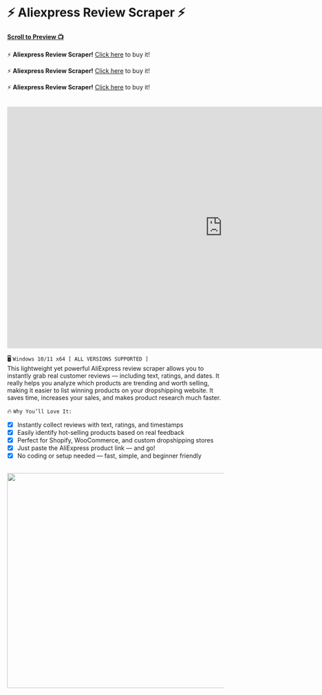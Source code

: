 # ⚡ Aliexpress Review Scraper ⚡
 
**<a href="#preview">Scroll to Preview 📺</a>**
<br><br>
⚡ **Aliexpress Review Scraper!** [Click here](https://scraper.mysellauth.com) to buy it!
 
⚡ **Aliexpress Review Scraper!** [Click here](https://scraper.mysellauth.com) to buy it!
 
⚡ **Aliexpress Review Scraper!** [Click here](https://scraper.mysellauth.com) to buy it!
<br><br>

<div id="preview">
  <iframe width="1000" height="562" src="https://www.youtube.com/embed/ZwJqXqIDs0o" 
    title="YouTube video preview" frameborder="0" allow="accelerometer; autoplay; clipboard-write; 
    encrypted-media; gyroscope; picture-in-picture; web-share" allowfullscreen>
  </iframe>
</div>

🖥️ `Windows 10/11 x64 [ ALL VERSIONS SUPPORTED ]`
<br>
This lightweight yet powerful AliExpress review scraper allows you to instantly grab real customer reviews — including text, ratings, and dates.
It really helps you analyze which products are trending and worth selling, making it easier to list winning products on your dropshipping website. It saves time, increases your sales, and makes product research much faster.
 
🔥 `Why You’ll Love It:`
<br>
- [x] Instantly collect reviews with text, ratings, and timestamps
- [x] Easily identify hot-selling products based on real feedback
- [x] Perfect for Shopify, WooCommerce, and custom dropshipping stores
- [x] Just paste the AliExpress product link — and go!
- [x] No coding or setup needed — fast, simple, and beginner friendly
<br />
 
 <div id="preview"></div>
 
 <img src="https://media.discordapp.net/attachments/986659530563797023/1375123265512542238/Untitled-1.png?ex=68308ad7&is=682f3957&hm=417daad04ee036a9e6a85ecb21f7d7ed38a55801dc779eb136a523ff8e68a5d2&=&format=webp&quality=lossless&width=1376&height=958" width="1000" height="500">
